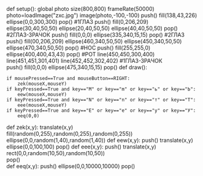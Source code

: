 
def setup():
    global photo
    size(800,800)
    frameRate(50000)
    photo=loadImage("zxc.jpg")
    image(photo,-100,-100)
    push()
    fill(138,43,226)
    ellipse(0,0,300,300)
    pop()
    #1ГЛАЗ
    push()
    fill(0,206,209)
    ellipse(30,40,50,50)
    ellipse(20,40,50,50)
    ellipse(40,40,50,50)
    pop()
    #2ГЛАЗ-ЗРАЧОК
    push()
    fill(0,0,0)
    ellipse(335,340,15,15)
    pop()
    #2ГЛАЗ
    push()
    fill(00,206,209)
    ellipse(460,340,50,50)
    ellipse(450,340,50,50)
    ellipse(470,340,50,50)
    pop()
    #НОС
    push()
    fill(255,255,0)
    ellipse(400,400,43,43)
    pop()
    #РОТ
    line(450,450,300,400)
    line(451,451,301,401)
    line(452,452,302,402)
    #1ГЛАЗ-ЗРАЧОК  
    push()
    fill(0,0,0)
    ellipse(475,340,15,15)
    pop()
def draw():
    
    if mousePressed==True and mouseButton==RIGHT:
        zek(mouseX,mouseY)
    if keyPressed==True and key=="M" or key=="m" or key=="ь" or key=="Ь":
        eew(mouseX,mouseY)
    if keyPressed==True and key=="N" or key=="n" or key=="т" or key=="Т":
        eee(mouseX,mouseY)
    if keyPressed==True and key=="E" or key=="e" or key=="у" or key=="У":
        eeq(0,0)
    
def zek(x,y):
    translate(x,y)
    fill(random(0,255),random(0,255),random(0,255))
    ellipse(0,0,random(1,40),random(1,40))
def eew(x,y):
    push()
    translate(x,y)
    ellipse(0,0,100,100)
    pop()
def eee(x,y):
    push()
    translate(x,y)
    rect(0,0,random(10,50),random(10,50))    
    pop()     
def eeq(x,y):
    push()
    ellipse(0,0,10000,10000)
    pop()
    
